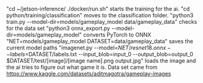 "cd ~/jetson-inference/
./docker/run.sh" starts the training for the ai.
"cd python/training/classification" moves to the classification folder.
"python3 train.py --model-dir=models/gameplay_model data/gameplay_data" checks for the data set
"python3 onnx_export.py --model-dir=models/gameplay_model" converts PyTorch to ONNX
"NET=models/gameplay_model
DATASET=data/gameplay_data" saves the current model paths
"imagenet.py
--model=$NET/resnet18.onnx
--labels=$DATASET/labels.txt
--input_blob=input_0
--output_blob=output_0
$DATASET/test/[image]/[image name].png output.jpg" loads the image and the ai tries to figure out what game it is.
Data set came from https://www.kaggle.com/datasets/aditmagotra/gameplay-images 
